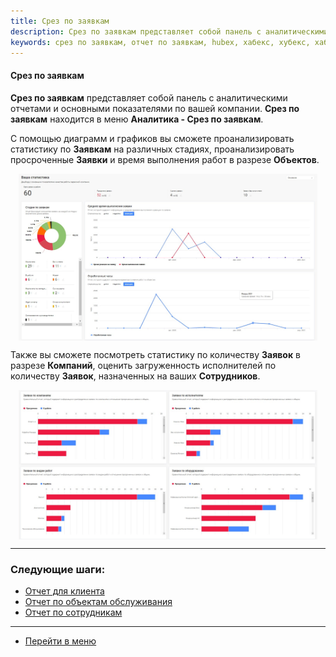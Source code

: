 ```yaml
---
title: Срез по заявкам
description: Срез по заявкам представляет собой панель с аналитическими отчетами и основными показателями по вашей компании. Срез по заявкам находится в меню Аналитика - Срез по заявкам. С помощью диаграмм и графиков вы сможете проанализировать статистику по Заявкам на различных стадиях.
keywords: срез по заявкам, отчет по заявкам, hubex, хабекс, хубекс, хабикс
---
```


#### Срез по заявкам

<html>
<meta charset="utf-8">

</html>
<body>
<p><strong>Срез по заявкам</strong> представляет собой панель с аналитическими отчетами и основными показателями по вашей компании. <strong>Срез по заявкам</strong> находится в меню
    <strong>Аналитика - Срез по заявкам</strong>.</p>
<p>С помощью диаграмм и графиков вы сможете проанализировать статистику по <strong>Заявкам</strong> на различных стадиях, проанализировать просроченные <strong>Заявки</strong> и время выполнения работ в разрезе <strong>Объектов</strong>.
   </p>

<div>
    <img style="margin: 0 auto; display: block; max-width: 95%;"
         src="/attachments/images/FAQ/USER/TicketsReport/Report1.jpg"/>
</div>
<p> Также вы сможете посмотреть статистику по количеству <strong>Заявок</strong> в разрезе <strong>Компаний</strong>, оценить загруженность исполнителей по
    количеству <strong>Заявок</strong>, назначенных на ваших <strong>Сотрудников</strong>.</p>
<p><div>
    <img style="margin: 0 auto; display: block; max-width: 95%;"
         src="/attachments/images/FAQ/USER/TicketsReport/Report2.jpg"/>
</div>
</p>

</body>


___
### Следующие шаги:
- [Отчет для клиента](./ClientsAnalytics.md)
- [Отчет по объектам обслуживания](./ObjectsAnalytics.md)
- [Отчет по сотрудникам](./EngineersAnalytics.md)

___
- [Перейти в меню](http://wiki.hubex.ru)
